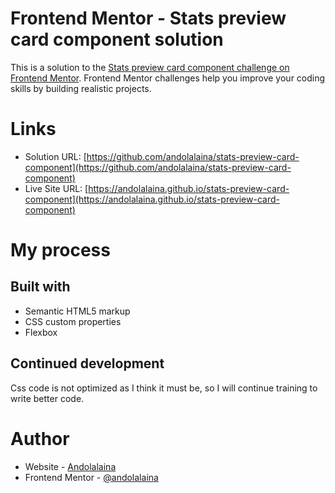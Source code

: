 # Frontend Mentor - Stats preview card component solution

This is a solution to the [Stats preview card component challenge on Frontend Mentor](https://www.frontendmentor.io/challenges/stats-preview-card-component-8JqbgoU62). Frontend Mentor challenges help you improve your coding skills by building realistic projects. 

# Links

- Solution URL: [https://github.com/andolalaina/stats-preview-card-component](https://github.com/andolalaina/stats-preview-card-component)
- Live Site URL: [https://andolalaina.github.io/stats-preview-card-component](https://andolalaina.github.io/stats-preview-card-component)

# My process

## Built with

- Semantic HTML5 markup
- CSS custom properties
- Flexbox

## Continued development

Css code is not optimized as I think it must be, so I will continue training to write better code.

# Author

- Website - [Andolalaina](https://andolalaina.github.io/)
- Frontend Mentor - [@andolalaina](https://www.frontendmentor.io/profile/andolalaina)
